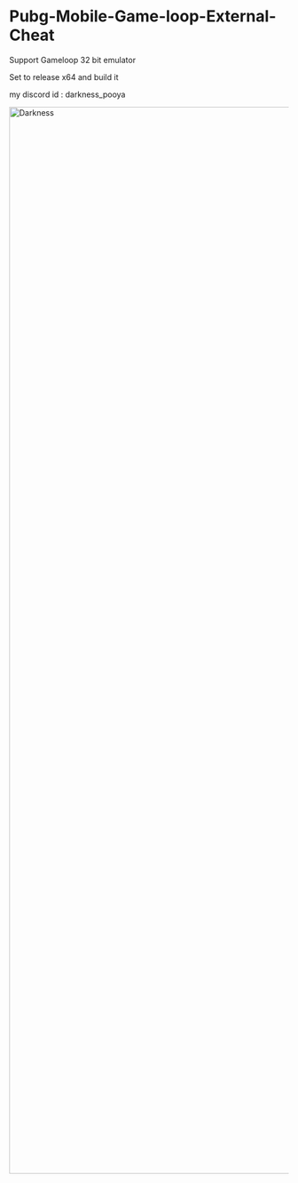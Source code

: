 # Pubg-Mobile-Game-loop-External-Cheat

Support Gameloop 32 bit emulator 

Set to release x64 and build it 

my discord id : darkness_pooya
  
<img src="https://cdn.discordapp.com/attachments/1138045950481412156/1143876431810658325/Screenshot_5.png" alt="Darkness" width="1035" height="1919">

